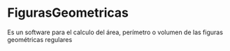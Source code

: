 # FigurasGeometricas
Es un software para el calculo del área, perímetro o volumen de las figuras geométricas regulares 
